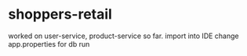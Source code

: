 ﻿# shoppers-retail

worked on user-service, product-service so far.
import into IDE
change app.properties for db
run
